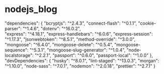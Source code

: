 # nodejs_blog
"dependencies": {
    "bcryptjs": "^2.4.3",
    "connect-flash": "^0.1.1",
    "cookie-parser": "^1.4.6",
    "dotenv": "^16.0.2",  
    "express": "^4.18.1",
    "express-handlebars": "^6.0.6",
    "express-session": "^1.17.3",
    "jsonwebtoken": "^8.5.1",
    "method-override": "^3.0.0",
    "mongoose": "^6.4.0",
    "mongoose-delete": "^0.5.4",
    "mongoose-sequence": "^5.3.1",
    "mongoose-slug-generator": "^1.0.4",
    "node-localstorage": "^2.2.1",
    "passport": "^0.6.0",
    "passport-local": "^1.0.0"
  },
  "devDependencies": {
    "husky": "^8.0.1",
    "lint-staged": "^13.0.3",
    "morgan": "^1.10.0",
    "node-sass": "^7.0.1",
    "nodemon": "^2.0.18",
    "prettier": "^2.7.1"
  }
